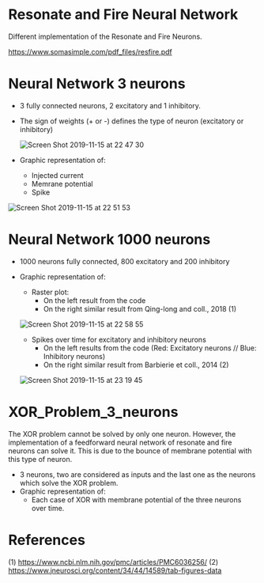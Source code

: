 # Resonate and Fire Neural Network

Different implementation of the Resonate and Fire Neurons. 

https://www.somasimple.com/pdf_files/resfire.pdf

# Neural Network 3 neurons

- 3 fully connected neurons, 2 excitatory and 1 inhibitory. 
- The sign of weights (+ or -) defines the type of neuron (excitatory or inhibitory)


  ![Screen Shot 2019-11-15 at 22 47 30](https://user-images.githubusercontent.com/55028120/68978081-1db76c80-07fa-11ea-87a3-c21e6146699f.png)



- Graphic representation of:
    - Injected current 
    - Memrane potential
    - Spike 
    
    
    
 ![Screen Shot 2019-11-15 at 22 51 53](https://user-images.githubusercontent.com/55028120/68978280-96b6c400-07fa-11ea-88e9-6ff1f4d06725.png)


# Neural Network 1000 neurons

- 1000 neurons fully connected, 800 excitatory and 200 inhibitory 
- Graphic representation of:
    - Raster plot:
        - On the left result from the code
        - On the right similar result from Qing-long and coll., 2018 (1)
    
    ![Screen Shot 2019-11-15 at 22 58 55](https://user-images.githubusercontent.com/55028120/68979469-f19dea80-07fd-11ea-8f11-2a0bfe2bb3ee.png)

    
    - Spikes over time for excitatory and inhibitory neurons
        - On the left results from the code (Red: Excitatory neurons // Blue: Inhibitory neurons)
        - On the right similar result from Barbierie et coll., 2014 (2) 
    
    ![Screen Shot 2019-11-15 at 23 19 45](https://user-images.githubusercontent.com/55028120/68979684-77ba3100-07fe-11ea-8f27-92d6076e4cd4.png)

    

# XOR_Problem_3_neurons

The XOR problem cannot be solved by only one neuron. However, the implementation of a feedforward
neural network of resonate and fire neurons can solve it. This is due to the bounce of membrane potential 
with this type of neuron. 

- 3 neurons, two are considered as inputs and the last one as the neurons which solve the XOR problem.
- Graphic representation of: 
    - Each case of XOR with membrane potential of the three neurons over time.



# References 

(1) https://www.ncbi.nlm.nih.gov/pmc/articles/PMC6036256/
(2) https://www.jneurosci.org/content/34/44/14589/tab-figures-data
